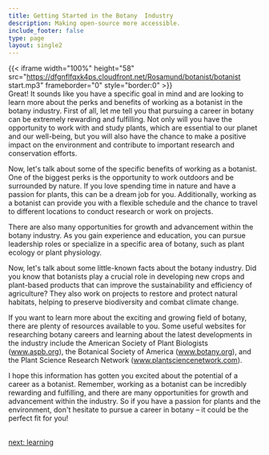```yaml
---
title: Getting Started in the Botany  Industry
description: Making open-source more accessible.
include_footer: false
type: page
layout: single2
---
```


{{< iframe width="100%" height="58" src="https://dfgnflfqxk4ps.cloudfront.net/Rosamund/botanist/botanist start.mp3" frameborder="0" style="border:0" >}}<br>
Great! It sounds like you have a specific goal in mind and are looking to learn more about the perks and benefits of working as a botanist in the botany industry. First of all, let me tell you that pursuing a career in botany can be extremely rewarding and fulfilling. Not only will you have the opportunity to work with and study plants, which are essential to our planet and our well-being, but you will also have the chance to make a positive impact on the environment and contribute to important research and conservation efforts.

Now, let's talk about some of the specific benefits of working as a botanist. One of the biggest perks is the opportunity to work outdoors and be surrounded by nature. If you love spending time in nature and have a passion for plants, this can be a dream job for you. Additionally, working as a botanist can provide you with a flexible schedule and the chance to travel to different locations to conduct research or work on projects.

There are also many opportunities for growth and advancement within the botany industry. As you gain experience and education, you can pursue leadership roles or specialize in a specific area of botany, such as plant ecology or plant physiology.

Now, let's talk about some little-known facts about the botany industry. Did you know that botanists play a crucial role in developing new crops and plant-based products that can improve the sustainability and efficiency of agriculture? They also work on projects to restore and protect natural habitats, helping to preserve biodiversity and combat climate change.

If you want to learn more about the exciting and growing field of botany, there are plenty of resources available to you. Some useful websites for researching botany careers and learning about the latest developments in the industry include the American Society of Plant Biologists (www.aspb.org), the Botanical Society of America (www.botany.org), and the Plant Science Research Network (www.plantsciencenetwork.com).

I hope this information has gotten you excited about the potential of a career as a botanist. Remember, working as a botanist can be incredibly rewarding and fulfilling, and there are many opportunities for growth and advancement within the industry. So if you have a passion for plants and the environment, don't hesitate to pursue a career in botany – it could be the perfect fit for you!

<br>
<a href="https://insights.workdojos.com/botanist/learning">next: learning</a>
</p>